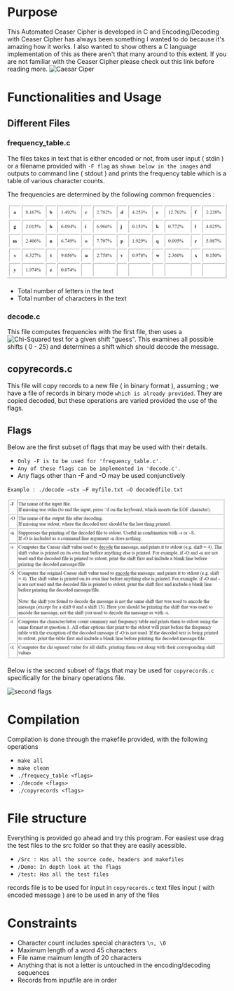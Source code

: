 # Purpose

This Automated Ceaser Cipher is developed in C and Encoding/Decoding with Ceaser Cipher has always been something I wanted to do because it's amazing how it works. I also wanted to show others a C language implementation of this as there aren't that
many around to this extent. If you are not familiar with the Ceaser Cipher please check out this link before reading more. ![Caesar Ciper](https://en.wikipedia.org/wiki/Caesar_cipher)

# Functionalities and Usage

## Different Files

### frequency_table.c

The files takes in text that is either encoded or not, from user input ( stdin ) or a filename provided with `-F flag`
as `shown below in the images` and outputs to command line ( stdout ) and prints the frequency table which is a table of
various character counts.

The frequencies are determined by the following common frequencies :

![frequecy table](Demo/freqImage.jpg)

- Total number of letters in the text
- Total number of characters in the text

### decode.c

This file computes frequencies with the first file, then uses a ![Chi-Squared test](https://en.wikipedia.org/wiki/Chi-squared_test) for a given shift "guess". This examines all possible shifts ( 0 - 25) and determines a shift which
should decode the message.

## copyrecords.c

This file will copy records to a new file ( in binary format ), assuming ; we have a file of records in binary mode `which is already provided`. They are copied decoded, but these operations are varied provided the use of the flags.

## Flags

Below are the first subset of flags that may be used with their details.

- `Only -F is to be used for 'frequency_table.c'.`
- `Any of these flags can be implemented in 'decode.c'.`
- Any flags other than -F and -O may be used conjunctively

`Example : ./decode –stx –F myfile.txt –O decodedfile.txt`

![first flags](Demo/commandsImage1.jpg)

Below is the second subset of flags that may be used for `copyrecords.c` specifically
for the binary operations file.

![second flags](Demo/commandsImage2.jpg)

# Compilation

Compilation is done through the makefile provided, with the following operations

- `make all`
- `make clean`
- `./frequecy_table <flags> `
- `./decode <flags>`
- `./copyrecords <flags>`

# File structure

Everything is provided go ahead and try this program. For easiest use drag the test files to the src folder
so that they are easily acessible.

- `/Src : Has all the source code, headers and makefiles`
- `/Demo: In depth look at the flags`
- `/test: Has all the test files`

records file is to be used for input in `copyrecords.c`
text files input ( with encoded message ) are to be used in any of the files

# Constraints

- Character count includes special characters `\n, \0`
- Maximum length of a word 45 characters
- File name maimum length of 20 characters
- Anything that is not a letter is untouched in the encoding/decoding sequences
- Records from inputfile are in order
